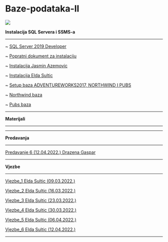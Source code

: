 # Baze-podataka-II

![](https://komarev.com/ghpvc/?username=Baze-podataka-II&label=Broj+posjeta:)

**Instalacija SQL Servera i SSMS-a**

<hr>

~ [SQL Server 2019 Developer](https://portal.azure.com/?Microsoft_Azure_Education_correlationId=fa2df68b-c3ef-433c-a84a-cbd4d8cdee15#blade/Microsoft_Azure_Education/EducationMenuBlade/software)

~ [Popratni dokument za instalaciju](https://www.exactsoftware.com/docs/DocView.aspx?DocumentID=%7B523a38e6-ca67-4b42-828c-e71ba46ebed1%7D)

~ [Instalacija Jasmin Azemovic](https://www.youtube.com/watch?v=Z00p2zlzWH4)

~ [Instalacija Elda Sultic](https://github.com/Infinity-Vault/Baze-podataka-II/raw/main/Materijali/BP2_InstaliranjeSQLServera_2019.pptx)

~ [Setup baza ADVENTUREWORKS2017, NORTHWIND I PUBS](https://github.com/Infinity-Vault/Baze-podataka-II/blob/main/Materijali/BPII_AdventureWorks_Northwind_Pubs_setup.pptx?raw=true)

~ [Northwind baza](https://github.com/Infinity-Vault/Baze-podataka-II/raw/main/Materijali/instnwnd.sql)

~ [Pubs baza](https://github.com/Infinity-Vault/Baze-podataka-II/raw/main/Materijali/instpubs.sql)

<hr>

**Materijali**

<hr>

<hr>

**Predavanja**

<hr>

[Predavanje 6 (12.04.2022.) Drazena Gaspar](https://github.com/Infinity-Vault/Baze-podataka-II/tree/main/Predavanja/Predavanje_6)

<hr>

**Vjezbe**

<hr>

[Vjezbe_1 Elda Sultic (09.03.2022.)](https://github.com/Infinity-Vault/Baze-podataka-II/tree/main/Vjezbe/Vjezbe_1)

[Vjezbe_2 Elda Sultic (16.03.2022.)](https://github.com/Infinity-Vault/Baze-podataka-II/tree/main/Vjezbe/Vjezbe_2)

[Vjezbe_3 Elda Sultic (23.03.2022.)](https://github.com/Infinity-Vault/Baze-podataka-II/tree/main/Vjezbe/Vjezbe_3)

[Vjezbe_4 Elda Sultic (30.03.2022.)](https://github.com/Infinity-Vault/Baze-podataka-II/tree/main/Vjezbe/Vjezbe_4)

[Vjezbe_5 Elda Sultic (06.04.2022.)](https://github.com/Infinity-Vault/Baze-podataka-II/tree/main/Vjezbe/Vjezbe_5)

[Vjezbe_6 Elda Sultic (12.04.2022.)](https://github.com/Infinity-Vault/Baze-podataka-II/tree/main/Vjezbe/Vjezbe_6)

<hr>

